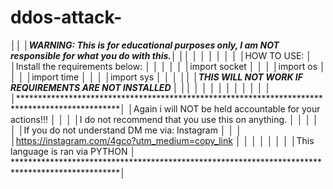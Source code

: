 # ddos-attack-
│***********************************************************************************************│
│WARNING: This is for educational purposes only, I am NOT responsible for what you do with this.│
│***********************************************************************************************│
│                                                                                               │
│                                                                                               │
│                                                                                               │
│HOW TO USE:                                                                                    │
│Install the requirements below:                                                                │
│                                                                                               │
│                                                                                               │
│import socket                                                                                  │
│                                                                                               │
│import os                                                                                      │
│                                                                                               │
│import time                                                                                    │
│                                                                                               │
│import sys                                                                                     │
│                                                                                               │
│_______________________________________________________________________________________________│
│THIS WILL NOT WORK IF REQUIREMENTS ARE NOT INSTALLED                                           │
│_______________________________________________________________________________________________│
│                                                                                               │
│                                                                                               │
│                                                                                               │
│                                                                                               │
│                                                                                               │
│***********************************************************************************************│
│Again i will NOT be held accountable for your actions!!!                                       │
│                                                                                               │
│I do not recommend that you use this on anything.                                              │
│                                                                                               │
│                                                                                               │
│If you do not understand DM me via: Instagram                                                  │
│                                                                                               │ 
│https://instagram.com/4gco?utm_medium=copy_link                                                │
│                                                                                               │
│                                                                                               │
│                                                                                               │
│This language is ran via  PYTHON                                                               │
************************************************************************************************│
